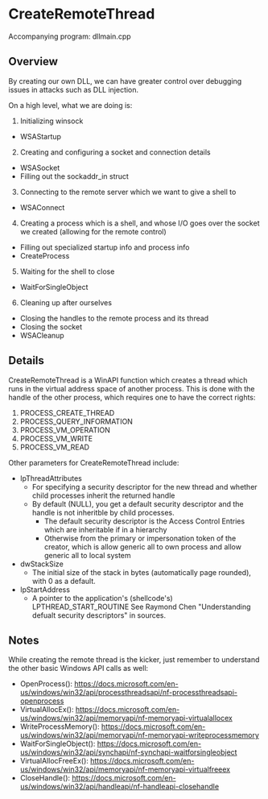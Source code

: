 # CreateRemoteThread

Accompanying program: dllmain.cpp

## Overview

By creating our own DLL, we can have greater control over debugging issues in attacks such as DLL injection.

On a high level, what we are doing is:
1. Initializing winsock
  - WSAStartup
2. Creating and configuring a socket and connection details
  - WSASocket
  - Filling out the sockaddr_in struct
3. Connecting to the remote server which we want to give a shell to
  - WSAConnect
4. Creating a process which is a shell, and whose I/O goes over the socket we created (allowing for the remote control)
  - Filling out specialized startup info and process info
  - CreateProcess
5. Waiting for the shell to close
  - WaitForSingleObject
6. Cleaning up after ourselves
  - Closing the handles to the remote process and its thread
  - Closing the socket
  - WSACleanup

## Details

CreateRemoteThread is a WinAPI function which creates a thread which runs in the virtual address space of another process.
This is done with the handle of the other process, which requires one to have the correct rights:
1. PROCESS_CREATE_THREAD
2. PROCESS_QUERY_INFORMATION
3. PROCESS_VM_OPERATION
4. PROCESS_VM_WRITE
5. PROCESS_VM_READ

Other parameters for CreateRemoteThread include:
- lpThreadAttributes
  + For specifying a security descriptor for the new thread and whether child processes inherit the returned handle
  + By default (NULL), you get a default security descriptor and the handle is not inheritble by child processes.
    * The default security descriptor is the Access Control Entries which are inheritable if in a hierarchy
    * Otherwise from the primary or impersonation token of the creator, which is allow generic all to own process and allow generic all to local system
- dwStackSize
  + The initial size of the stack in bytes (automatically page rounded), with 0 as a default.
- lpStartAddress
  +  A pointer to the application's (shellcode's) LPTHREAD_START_ROUTINE
See Raymond Chen "Understanding defualt security descriptors" in sources.

## Notes

While creating the remote thread is the kicker, just remember to understand the other basic Windows API calls as well:
- OpenProcess(): https://docs.microsoft.com/en-us/windows/win32/api/processthreadsapi/nf-processthreadsapi-openprocess
- VirtualAllocEx(): https://docs.microsoft.com/en-us/windows/win32/api/memoryapi/nf-memoryapi-virtualallocex
- WriteProcessMemory(): https://docs.microsoft.com/en-us/windows/win32/api/memoryapi/nf-memoryapi-writeprocessmemory
- WaitForSingleObject(): https://docs.microsoft.com/en-us/windows/win32/api/synchapi/nf-synchapi-waitforsingleobject
- VirtualAllocFreeEx(): https://docs.microsoft.com/en-us/windows/win32/api/memoryapi/nf-memoryapi-virtualfreeex
- CloseHandle(): https://docs.microsoft.com/en-us/windows/win32/api/handleapi/nf-handleapi-closehandle